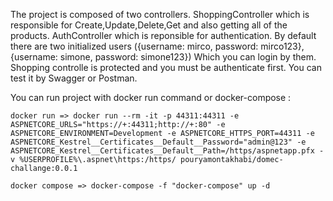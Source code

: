The project is composed of two controllers.
  ShoppingController which is responsible for Create,Update,Delete,Get and also getting all of the products.
  AuthController which is reponsible for authentication. By default there are two initialized users 
  ({username: mirco, password: mirco123},{username: simone, password: simone123}) Which you can login by them. Shopping controlle is protected and you must be 
  authenticate first. You can test it by Swagger or Postman.
  
  
  You can run project with docker run command or docker-compose : 
    
    docker run => docker run --rm -it -p 44311:44311 -e ASPNETCORE_URLS="https://+:44311;http://+:80" -e ASPNETCORE_ENVIRONMENT=Development -e ASPNETCORE_HTTPS_PORT=44311 -e ASPNETCORE_Kestrel__Certificates__Default__Password="admin@123" -e ASPNETCORE_Kestrel__Certificates__Default__Path=/https/aspnetapp.pfx -v %USERPROFILE%\.aspnet\https:/https/ pouryamontakhabi/domec-challange:0.0.1
    
    docker compose => docker-compose -f "docker-compose" up -d
    
